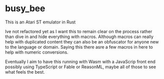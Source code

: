 # busy_bee
This is an Atari ST emulator in Rust

Ive not refactored yet as I want this to remain clear on the process rather than dive in and hide everything with macros.  Although macros can really help with duplicated content they can also be an obfuscator for anyone new to the language or domain.  Saying this there asre a few macros in here to help with numeric conversions.

Eventually I aim to have this running with Wasm with a JavaScrip front end possibly using TypeScript or Fable or ReasonML,  maybe all of those to see what feels the best.
